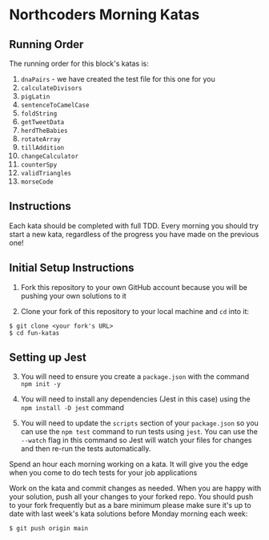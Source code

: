 # Northcoders Morning Katas

## Running Order

The running order for this block's katas is:

1. `dnaPairs` - we have created the test file for this one for you
2. `calculateDivisors`
3. `pigLatin`
4. `sentenceToCamelCase`
5. `foldString`
6. `getTweetData`
7. `herdTheBabies`
8. `rotateArray`
9. `tillAddition`
10. `changeCalculator`
11. `counterSpy`
12. `validTriangles`
13. `morseCode`

## Instructions

Each kata should be completed with full TDD. Every morning you should try start a new kata, regardless of the progress you have made on the previous one!

## Initial Setup Instructions

1. Fork this repository to your own GitHub account because you will be pushing your own solutions to it

2. Clone your fork of this repository to your local machine and `cd` into it:

```
$ git clone <your fork's URL>
$ cd fun-katas
```

## Setting up Jest

3. You will need to ensure you create a `package.json` with the command `npm init -y`

4. You will need to install any dependencies (Jest in this case) using the `npm install -D jest` command

5. You will need to update the `scripts` section of your `package.json` so you can use the `npm test` command to run tests using `jest`. You can use the `--watch` flag in this command so Jest will watch your files for changes and then re-run the tests automatically.

Spend an hour each morning working on a kata. It will give you the edge when you come to do tech tests for your job applications

Work on the kata and commit changes as needed. When you are happy with your solution, push all your changes to your forked repo. You should push to your fork frequently but as a bare minimum please make sure it's up to date with last week's kata solutions before Monday morning each week:

```
$ git push origin main
```

